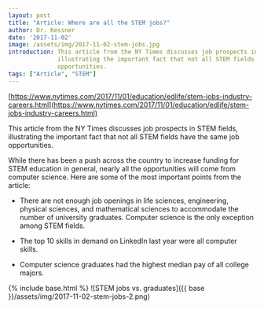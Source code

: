 ```yaml
---
layout: post
title: "Article: Where are all the STEM jobs?"
author: Dr. Kessner
date: '2017-11-02'
image: /assets/img/2017-11-02-stem-jobs.jpg
introduction: This article from the NY Times discusses job prospects in STEM fields,
              illustrating the important fact that not all STEM fields have the same job
              opportunities.  
tags: ["Article", "STEM"]
---
```


[https://www.nytimes.com/2017/11/01/education/edlife/stem-jobs-industry-careers.html](https://www.nytimes.com/2017/11/01/education/edlife/stem-jobs-industry-careers.html)

This article from the NY Times discusses job prospects in STEM fields,
illustrating the important fact that not all STEM fields have the same job
opportunities.  

While there has been a push across the country to increase funding for STEM
education in general, nearly all the opportunities will come from computer
science.  Here are some of the most important points from the article:

* There are not enough job openings in life sciences, engineering, physical
  sciences, and mathematical sciences to accommodate the number of university
  graduates. Computer science is the only exception among STEM fields.

* The top 10 skills in demand on LinkedIn last year were all computer skills.

* Computer science graduates had the highest median pay of all college majors.

{% include base.html %}
![STEM jobs vs. graduates]({{ base }}/assets/img/2017-11-02-stem-jobs-2.png)

